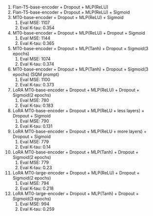 1. Flan-T5-base-encoder + Dropout + MLP(ReLU)
2. Flan-T5-base-encoder + Dropout + MLP(ReLU) + Sigmoid
3. MT0-base-encoder + Dropout + MLP(ReLU) + Sigmoid
    1. Eval MSE: 1107
    2. Eval K-tau: 0.354
4. MT0-base-encoder + Dropout + MLP(ReLU) + Dropout + Sigmoid
    1. Eval MSE: 1144
    2. Eval K-tau: 0.365
5. MT0-base-encoder + Dropout + MLP(Tanh) + Dropout + Sigmoid(3 epochs)
    1. Eval MSE: 1074
    2. Eval K-tau: 0.374
6. MT0-base-encoder + Dropout + MLP(Tanh) + Dropout + Sigmoid(3 epochs) (SQM prompt)
    1. Eval MSE: 1100
    2. Eval K-tau: 0.373
7. LoRA MT0-base-encoder + Dropout + MLP(ReLU) + Dropout + Sigmoid(2 epochs)
    1. Eval MSE: 780
    2. Eval K-tau: 0.183
8. LoRA MT0-base-encoder + Dropout + MLP(ReLU + less layers) + Dropout + Sigmoid
    1. Eval MSE: 790
    2. Eval K-tau: 0.131
9. LoRA MT0-base-encoder + Dropout + MLP(ReLU + more layers) + Dropout + Sigmoid
    1. Eval MSE: 779
    2. Eval K-tau: 0.14
10. LoRA MT0-base-encoder + Dropout + MLP(Tanh) + Dropout + Sigmoid(2 epochs)
    1. Eval MSE: 779
    2. Eval K-tau: 0.23
11. LoRA MT0-large-encoder + Dropout + MLP(ReLU) + Dropout + Sigmoid(2 epochs)
    1. Eval MSE: 794
    2. Eval K-tau: 0.218
12. LoRA MT0-large-encoder + Dropout + MLP(Tanh) + Dropout + Sigmoid(3 epochs)
    1. Eval MSE: 994
    2. Eval K-tau: 0.259
